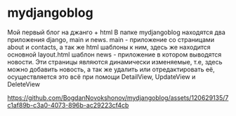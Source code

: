 # mydjangoblog
Мой первый блог на джанго + html
В папке mydjangoblog находятся два приложения django, main и news.
main - приложение со страницами about и contacts, а так же html шаблоны к ним, здесь же находится основной layout.html шаблон
news - приложение в котором выводятся новости. Эти страницы являются динамически изменяемые, т.е, здесь можно добавить новость, а так же удалить или отредактировать её, осуществляется это всё при помощи DetailView, UpdateView и DeleteView


https://github.com/BogdanNovokshonov/mydjangoblog/assets/120629135/7c1af89b-c3a0-4073-896b-ac29223cf4cb

